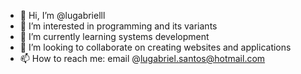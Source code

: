 - 👋 Hi, I’m @lugabrielll
- 👀 I’m interested in programming and its variants
- 🌱 I’m currently learning systems development
- 💞️ I’m looking to collaborate on creating websites and applications
- 📫 How to reach me: email @lugabriel.santos@hotmail.com
<!---
lugabrielll/lugabrielll is a ✨ special ✨ repository because its `README.md` (this file) appears on your GitHub profile.
You can click the Preview link to take a look at your changes.
--->
